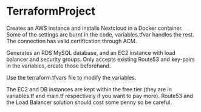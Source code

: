 # TerraformProject

Creates an AWS instance and installs Nextcloud in a Docker container. Some of the settings are burnt in the code, variables.tfvar handles the rest. The connection has valid certification through ACM.

Generates an RDS MySQL database, and an EC2 instance with load balancer and security groups.
Only accepts existing Route53 and key-pairs in the variables, create those beforehand.

Use the terraform.tfvars file to modify the variables.


The EC2 and DB instances are kept within the free tier (they are in variables.tf and main.tf respectively if you want to pay more).
Route53 and the Load Balancer solution should cost some penny so be careful.
